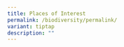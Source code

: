 ```yaml
---
title: Places of Interest
permalink: /biodiversity/permalink/
variant: tiptap
description: ""
---
```

